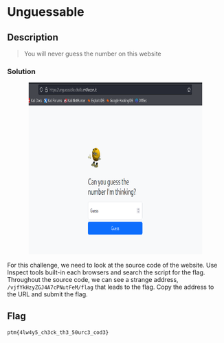 # Unguessable

## Description
> You will never guess the number on this website

### Solution
<p align="center">
  <img width="80%" height="400" src="solution/Screenshot (820).png">
</p>

For this challenge, we need to look at the source code of the website. Use Inspect tools built-in each browsers and search the script for the flag. Throughout the source code, we can see a strange address, ```/vjfYkHzyZGJ4A7cPNutFeM/flag``` that leads to the flag. Copy the address to the URL and submit the flag.

## Flag
```
ptm{4lw4y5_ch3ck_th3_50urc3_cod3}
```
